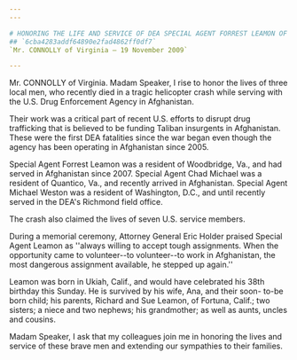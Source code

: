 ```yaml
---
---

# HONORING THE LIFE AND SERVICE OF DEA SPECIAL AGENT FORREST LEAMON OF  DALE CITY, VA
## `6cba4283addf64890e2fad4862ff0df7`
`Mr. CONNOLLY of Virginia — 19 November 2009`

---
```



Mr. CONNOLLY of Virginia. Madam Speaker, I rise to honor the lives of 
three local men, who recently died in a tragic helicopter crash while 
serving with the U.S. Drug Enforcement Agency in Afghanistan.

Their work was a critical part of recent U.S. efforts to disrupt drug 
trafficking that is believed to be funding Taliban insurgents in 
Afghanistan. These were the first DEA fatalities since the war began 
even though the agency has been operating in Afghanistan since 2005.

Special Agent Forrest Leamon was a resident of Woodbridge, Va., and 
had served in Afghanistan since 2007. Special Agent Chad Michael was a 
resident of Quantico, Va., and recently arrived in Afghanistan. Special 
Agent Michael Weston was a resident of Washington, D.C., and until 
recently served in the DEA's Richmond field office.

The crash also claimed the lives of seven U.S. service members.

During a memorial ceremony, Attorney General Eric Holder praised 
Special Agent Leamon as ''always willing to accept tough assignments. 
When the opportunity came to volunteer--to volunteer--to work in 
Afghanistan, the most dangerous assignment available, he stepped up 
again.''

Leamon was born in Ukiah, Calif., and would have celebrated his 38th 
birthday this Sunday. He is survived by his wife, Ana, and their soon-
to-be born child; his parents, Richard and Sue Leamon, of Fortuna, 
Calif.; two sisters; a niece and two nephews; his grandmother; as well 
as aunts, uncles and cousins.

Madam Speaker, I ask that my colleagues join me in honoring the lives 
and service of these brave men and extending our sympathies to their 
families.
